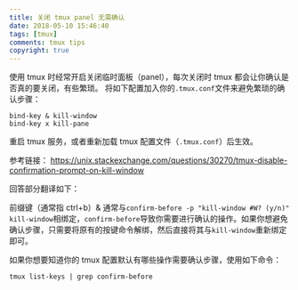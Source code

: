 ```yaml
---
title: 关闭 tmux panel 无需确认
date: 2018-05-10 15:46:40
tags: [tmux]
comments: tmux tips
copyright: true
---
```


使用 tmux 时经常开启关闭临时面板（panel），每次关闭时 tmux 都会让你确认是否真的要关闭，有些繁琐。
将如下配置加入你的`.tmux.conf`文件来避免繁琐的确认步骤：

```
bind-key & kill-window
bind-key x kill-pane
```
重启 tmux 服务，或者重新加载 tmux 配置文件（`.tmux.conf`）后生效。

参考链接：
https://unix.stackexchange.com/questions/30270/tmux-disable-confirmation-prompt-on-kill-window

<!--more-->

回答部分翻译如下：

前缀键（通常指 ctrl+b）& 通常与`confirm-before -p "kill-window #W? (y/n)" kill-window`相绑定，`confirm-before`导致你需要进行确认的操作。如果你想避免确认步骤，只需要将原有的按键命令解绑，然后直接将其与`kill-window`重新绑定即可。

如果你想要知道你的 tmux 配置默认有哪些操作需要确认步骤，使用如下命令：
```
tmux list-keys | grep confirm-before
```